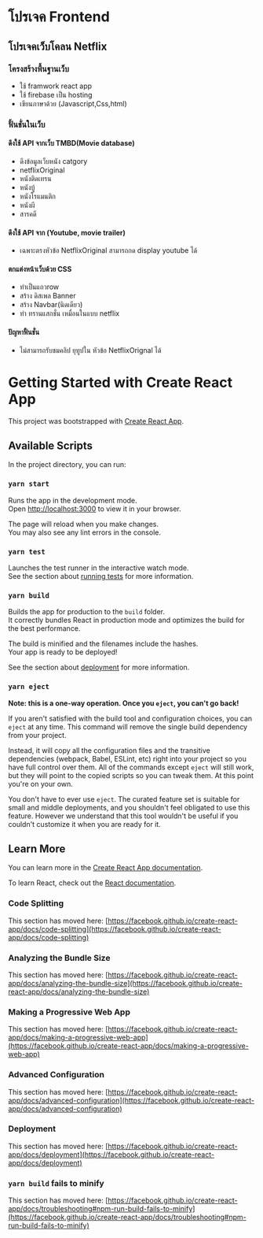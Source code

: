 # โปรเจค Frontend 

## โปรเจคเว็บโคลน Netflix 

### โครงสร้างพื้นฐานเว็บ

* ใช้ framwork react app
* ใช้ firebase เป็น hosting
* เขียนภาษาด้วย (Javascript,Css,html)

### ฟั้นชั่นในเว็บ

#### ดึงใช้ API จากเว็บ TMBD(Movie database)
- ดึงข้อมูลเว็บหนัง catgory 
- netflixOriginal
- หนังติดเทรน
- หนังบู้
- หนังโรแมนติก
- หนังผี
- สารคดี

#### ดึงใช้ API จาก (Youtube, movie trailer)
 - เฉพาะตรงหัวข้อ NetflixOriginal สามารถกด display youtube ได้

#### ตกแต่งหน้าเว็บด้วย CSS
- ทำเป็นแถวrow
- สร้าง ดิสเพล Banner
- สร้าง Navbar(นิดเดียว)
- ทำ ทรานแสกชั่น เหมื่อนในแบบ netflix

#### ปัญหาฟั้นชั่น
- ไม่สามารถรับชมคลิป ยุทูปใน หัวข้อ NetflixOrignal ได้


 
 
 
 




# Getting Started with Create React App

This project was bootstrapped with [Create React App](https://github.com/facebook/create-react-app).

## Available Scripts

In the project directory, you can run:

### `yarn start`

Runs the app in the development mode.\
Open [http://localhost:3000](http://localhost:3000) to view it in your browser.

The page will reload when you make changes.\
You may also see any lint errors in the console.

### `yarn test`

Launches the test runner in the interactive watch mode.\
See the section about [running tests](https://facebook.github.io/create-react-app/docs/running-tests) for more information.

### `yarn build`

Builds the app for production to the `build` folder.\
It correctly bundles React in production mode and optimizes the build for the best performance.

The build is minified and the filenames include the hashes.\
Your app is ready to be deployed!

See the section about [deployment](https://facebook.github.io/create-react-app/docs/deployment) for more information.

### `yarn eject`

**Note: this is a one-way operation. Once you `eject`, you can't go back!**

If you aren't satisfied with the build tool and configuration choices, you can `eject` at any time. This command will remove the single build dependency from your project.

Instead, it will copy all the configuration files and the transitive dependencies (webpack, Babel, ESLint, etc) right into your project so you have full control over them. All of the commands except `eject` will still work, but they will point to the copied scripts so you can tweak them. At this point you're on your own.

You don't have to ever use `eject`. The curated feature set is suitable for small and middle deployments, and you shouldn't feel obligated to use this feature. However we understand that this tool wouldn't be useful if you couldn't customize it when you are ready for it.

## Learn More

You can learn more in the [Create React App documentation](https://facebook.github.io/create-react-app/docs/getting-started).

To learn React, check out the [React documentation](https://reactjs.org/).

### Code Splitting

This section has moved here: [https://facebook.github.io/create-react-app/docs/code-splitting](https://facebook.github.io/create-react-app/docs/code-splitting)

### Analyzing the Bundle Size

This section has moved here: [https://facebook.github.io/create-react-app/docs/analyzing-the-bundle-size](https://facebook.github.io/create-react-app/docs/analyzing-the-bundle-size)

### Making a Progressive Web App

This section has moved here: [https://facebook.github.io/create-react-app/docs/making-a-progressive-web-app](https://facebook.github.io/create-react-app/docs/making-a-progressive-web-app)

### Advanced Configuration

This section has moved here: [https://facebook.github.io/create-react-app/docs/advanced-configuration](https://facebook.github.io/create-react-app/docs/advanced-configuration)

### Deployment

This section has moved here: [https://facebook.github.io/create-react-app/docs/deployment](https://facebook.github.io/create-react-app/docs/deployment)

### `yarn build` fails to minify

This section has moved here: [https://facebook.github.io/create-react-app/docs/troubleshooting#npm-run-build-fails-to-minify](https://facebook.github.io/create-react-app/docs/troubleshooting#npm-run-build-fails-to-minify)
